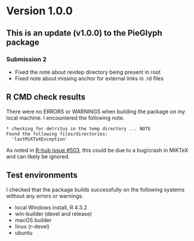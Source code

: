 # Version 1.0.0

## This is an update (v1.0.0) to the PieGlyph package

### Submission 2

* Fixed the note about revdep directory being present in root
* Fixed note about missing anchor for external links in .rd files


## R CMD check results

There were no ERRORS or WARNINGS when building the package on my local machine. I encountered the following note.

```
* checking for detritus in the temp directory ... NOTE
Found the following files/directories:
  'lastMiKTeXException'
```
As noted in [R-hub issue #503](https://github.com/r-hub/rhub/issues/503), this could be due to a bug/crash in MiKTeX and can likely be ignored.

## Test environments

I checked that the package builds successfully on the following systems without any errors or warnings.

- local Windows install, R 4.3.2
- win-builder (devel and release)
- macOS builder
- linux (r-devel)
- ubuntu 
